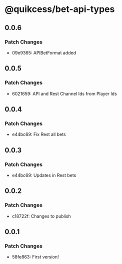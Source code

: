 # @quikcess/bet-api-types

## 0.0.6

### Patch Changes

- 09e9365: APIBetFormat added

## 0.0.5

### Patch Changes

- 6021659: API and Rest Channel Ids from Player Ids

## 0.0.4

### Patch Changes

- e44bc69: Fix Rest all bets

## 0.0.3

### Patch Changes

- e44bc69: Updates in Rest bets

## 0.0.2

### Patch Changes

- c18722f: Changes to publish

## 0.0.1

### Patch Changes

- 58fe863: First version!